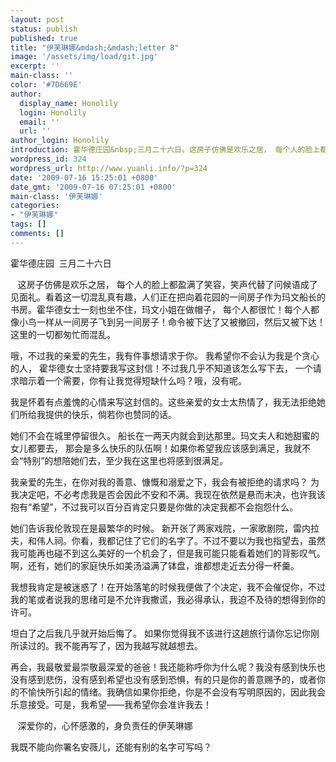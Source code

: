 ```yaml
---
layout: post
status: publish
published: true
title: "伊芙琳娜&mdash;&mdash;letter 8"
image: '/assets/img/load/git.jpg'
excerpt: ''
main-class: ''
color: '#7D669E'
author:
  display_name: Honolily
  login: Honolily
  email: ''
  url: ''
author_login: Honolily
introduction: 霍华德庄园&nbsp;三月二十六日。这房子仿佛是欢乐之居， 每个人的脸上都盈满了笑容，笑声代替了问候语成了见面礼。看着这一切混乱真有趣，人们正在把向着花园的一间房子作为玛文船长的书房。霍华德女士一刻也坐不住，玛文小姐在做帽子，每个人都很忙！每个人都像小鸟一样从一间房子飞到另一间房子！命令被下达了又被撤回，然后又被下达！这里的一切都匆忙而混乱。
wordpress_id: 324
wordpress_url: http://www.yuanli.info/?p=324
date: '2009-07-16 15:25:01 +0800'
date_gmt: '2009-07-16 07:25:01 +0800'
main-class: '伊芙琳娜'
categories:
- "伊芙琳娜"
tags: []
comments: []
---
```

 霍华德庄园&nbsp; 三月二十六日

&nbsp;&nbsp; 这房子仿佛是欢乐之居， 每个人的脸上都盈满了笑容，笑声代替了问候语成了见面礼。看着这一切混乱真有趣，人们正在把向着花园的一间房子作为玛文船长的书房。霍华德女士一刻也坐不住，玛文小姐在做帽子， 每个人都很忙！每个人都像小鸟一样从一间房子飞到另一间房子！命令被下达了又被撤回，然后又被下达！这里的一切都匆忙而混乱。

哦，不过我的亲爱的先生，我有件事想请求于你。 我希望你不会认为我是个贪心的人， 霍华德女士坚持要我写这封信！不过我几乎不知道该怎么写下去， 一个请求暗示着一个需要，你有让我觉得短缺什么吗？哦，没有呢。

我是怀着有点羞愧的心情来写这封信的。这些亲爱的女士太热情了，我无法拒绝她们所给我提供的快乐，倘若你也赞同的话。

她们不会在城里停留很久。 船长在一两天内就会到达那里。玛文夫人和她甜蜜的女儿都要去， 那会是多么快乐的队伍啊！如果你希望我应该感到满足，我就不会&ldquo;特别&rdquo;的想陪她们去，至少我在这里也将感到很满足。

我亲爱的先生，在你对我的善意、慷慨和溺爱之下，我会有被拒绝的请求吗？ 为我决定吧，不必考虑我是否会因此不安和不满。我现在依然是悬而未决，也许我该抱有&ldquo;希望&rdquo;，不过我可以百分百肯定只要是你做的决定我都不会抱怨什么。

她们告诉我伦敦现在是最繁华的时候。 新开张了两家戏院，一家歌剧院，雷内拉夫，和伟人祠。你看，我都记住了它们的名字了。不过不要以为我也指望去，虽然我可能再也碰不到这么美好的一个机会了，但是我可能只能看着她们的背影叹气。啊，还有，她们的家庭快乐如美汤溢满了钵盘，谁都想走近去分得一杯羹。

我想我肯定是被迷惑了！在开始落笔的时候我便做了个决定，我不会催促你，不过我的笔或者说我的思绪可是不允许我撒谎，我必得承认，我迫不及待的想得到你的许可。

坦白了之后我几乎就开始后悔了。 如果你觉得我不该进行这趟旅行请你忘记你刚所读过的。我不能再写了，因为我越写就越想去。

再会，我最敬爱最崇敬最深爱的爸爸！我还能称呼你为什么呢？我没有感到快乐也没有感到悲伤，没有感到希望也没有感到恐惧，有的只是你的善意赐予的，或者你的不愉快所引起的情绪。我确信如果你拒绝，你是不会没有写明原因的，因此我会乐意接受。可是，我希望&mdash;&mdash;我希望你会准许我去！

&nbsp;&nbsp; 深爱你的，心怀感激的，身负责任的伊芙琳娜

我既不能向你署名安薇儿，还能有别的名字可写吗？


